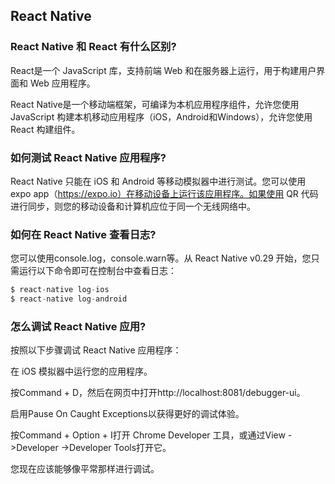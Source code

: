 ## React Native

### React Native 和 React 有什么区别?

React是一个 JavaScript 库，支持前端 Web 和在服务器上运行，用于构建用户界面和 Web 应用程序。

React Native是一个移动端框架，可编译为本机应用程序组件，允许您使用 JavaScript 构建本机移动应用程序（iOS，Android和Windows），允许您使用 React 构建组件。

### 如何测试 React Native 应用程序?

React Native 只能在 iOS 和 Android 等移动模拟器中进行测试。您可以使用 expo app（https://expo.io）在移动设备上运行该应用程序。如果使用 QR 代码进行同步，则您的移动设备和计算机应位于同一个无线网络中。

### 如何在 React Native 查看日志?

您可以使用console.log，console.warn等。从 React Native v0.29 开始，您只需运行以下命令即可在控制台中查看日志：

```js
$ react-native log-ios
$ react-native log-android
```

### 怎么调试 React Native 应用?

按照以下步骤调试 React Native 应用程序：

在 iOS 模拟器中运行您的应用程序。

按Command + D，然后在网页中打开http://localhost:8081/debugger-ui。

启用Pause On Caught Exceptions以获得更好的调试体验。

按Command + Option + I打开 Chrome Developer 工具，或通过View ->Developer
->Developer Tools打开它。

您现在应该能够像平常那样进行调试。

### 